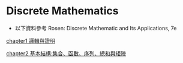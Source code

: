 # Discrete Mathematics

* 以下資料參考 Rosen: Discrete Mathematic and Its Applications, 7e

[chapter1 邏輯與證明](https://github.com/yucing/DM/blob/main/chapter1.md)

[chapter2 基本結構:集合、函數、序列、總和與矩陣](https://github.com/yucing/DM/blob/main/chapter2.md)